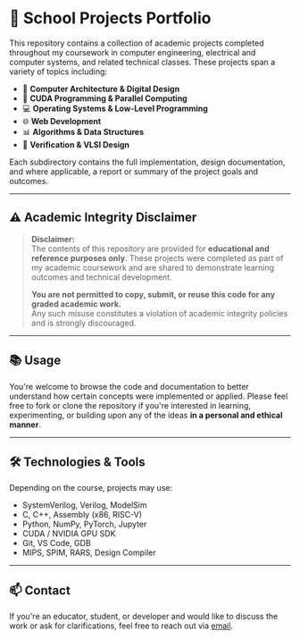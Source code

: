 # 🧠 School Projects Portfolio

This repository contains a collection of academic projects completed throughout my coursework in computer engineering, electrical and computer systems, and related technical classes. These projects span a variety of topics including:

- 🔧 **Computer Architecture & Digital Design**  
- 🚀 **CUDA Programming & Parallel Computing**  
- 💻 **Operating Systems & Low-Level Programming**  
- 🌐 **Web Development**  
- 📊 **Algorithms & Data Structures**  
- 🧪 **Verification & VLSI Design**

Each subdirectory contains the full implementation, design documentation, and where applicable, a report or summary of the project goals and outcomes.

---

## ⚠️ Academic Integrity Disclaimer

> **Disclaimer:**  
> The contents of this repository are provided for **educational and reference purposes only**. These projects were completed as part of my academic coursework and are shared to demonstrate learning outcomes and technical development.  
> 
> **You are not permitted to copy, submit, or reuse this code for any graded academic work.**  
> Any such misuse constitutes a violation of academic integrity policies and is strongly discouraged.

---

## 📚 Usage

You're welcome to browse the code and documentation to better understand how certain concepts were implemented or applied. Please feel free to fork or clone the repository if you're interested in learning, experimenting, or building upon any of the ideas **in a personal and ethical manner**.

---

## 🛠️ Technologies & Tools

Depending on the course, projects may use:

- SystemVerilog, Verilog, ModelSim  
- C, C++, Assembly (x86, RISC-V)  
- Python, NumPy, PyTorch, Jupyter  
- CUDA / NVIDIA GPU SDK  
- Git, VS Code, GDB  
- MIPS, SPIM, RARS, Design Compiler  

---

## 📫 Contact

If you're an educator, student, or developer and would like to discuss the work or ask for clarifications, feel free to reach out via [email](shivik1807@gmail.com).
